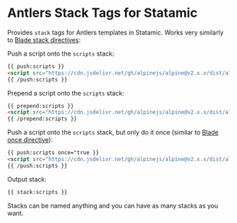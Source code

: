 # Antlers Stack Tags for Statamic

Provides `stack` tags for Antlers templates in Statamic. Works very similarly to [Blade stack directives](https://laravel.com/docs/8.x/blade#stacks):

Push a script onto the `scripts` stack:

```html
{{ push:scripts }}
<script src="https://cdn.jsdelivr.net/gh/alpinejs/alpine@v2.x.x/dist/alpine.min.js"></script>
{{ /push:scripts }}
```

Prepend a script onto the `scripts` stack:

```html
{{ prepend:scripts }}
<script src="https://cdn.jsdelivr.net/gh/alpinejs/alpine@v2.x.x/dist/alpine.min.js"></script>
{{ /prepend:scripts }}
```

Push a script onto the `scripts` stack, but only do it once (similar to [Blade once directive](https://laravel.com/docs/8.x/blade#the-once-directive)):

```html
{{ push:scripts once="true }}
<script src="https://cdn.jsdelivr.net/gh/alpinejs/alpine@v2.x.x/dist/alpine.min.js"></script>
{{ /push:scripts }}
```

Output stack:

```html
{{ stack:scripts }}
```

Stacks can be named anything and you can have as many stacks as you want.
